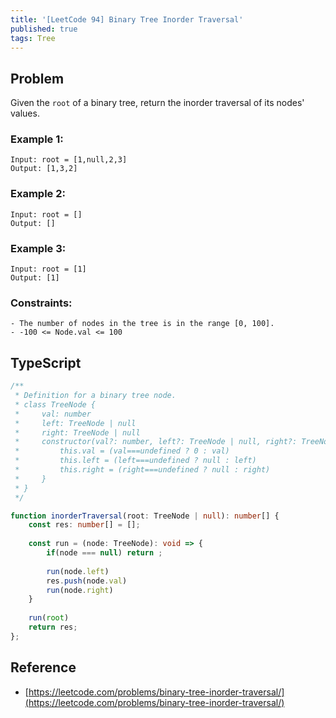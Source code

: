```yaml
---
title: '[LeetCode 94] Binary Tree Inorder Traversal'
published: true
tags: Tree
---
```


## Problem

Given the `root` of a binary tree, return the inorder traversal of its nodes' values.

### Example 1:

```
Input: root = [1,null,2,3]
Output: [1,3,2]
```

### Example 2:

```
Input: root = []
Output: []
```

### Example 3:

```
Input: root = [1]
Output: [1]
```
 
### Constraints:

```
- The number of nodes in the tree is in the range [0, 100].
- -100 <= Node.val <= 100
```

## TypeScript

```typescript
/**
 * Definition for a binary tree node.
 * class TreeNode {
 *     val: number
 *     left: TreeNode | null
 *     right: TreeNode | null
 *     constructor(val?: number, left?: TreeNode | null, right?: TreeNode | null) {
 *         this.val = (val===undefined ? 0 : val)
 *         this.left = (left===undefined ? null : left)
 *         this.right = (right===undefined ? null : right)
 *     }
 * }
 */

function inorderTraversal(root: TreeNode | null): number[] {
    const res: number[] = [];
    
    const run = (node: TreeNode): void => {
        if(node === null) return ;
        
        run(node.left)
        res.push(node.val)
        run(node.right)
    }
    
    run(root)
    return res;
};
```

## Reference

- [https://leetcode.com/problems/binary-tree-inorder-traversal/](https://leetcode.com/problems/binary-tree-inorder-traversal/)